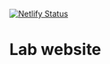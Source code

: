 [![Netlify Status](https://api.netlify.com/api/v1/badges/f072d21c-c8d4-4b46-bb70-915cb62e534c/deploy-status)](https://app.netlify.com/sites/loving-ptolemy-230418/deploys)

# Lab website
